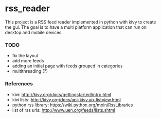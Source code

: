 rss_reader
==========

This project is a RSS feed reader implemented in python with kivy to create the gui. The goal is to have a multi platform application that can run on desktop and mobile devices.

### TODO

- fix the layout
- add more feeds
- adding an initial page with feeds grouped in categories
- multithreading (?)

### References
- kivi: http://kivy.org/docs/gettingstarted/intro.html
- kivi lists: http://kivy.org/docs/api-kivy.uix.listview.html
- python rss library: https://wiki.python.org/moin/RssLibraries
- list of rss urls: http://www.uen.org/feeds/lists.shtml
